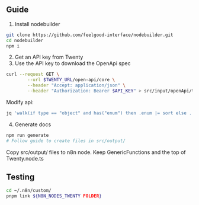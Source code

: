 ## Guide

1. Install nodebuilder
```sh
git clone https://github.com/feelgood-interface/nodebuilder.git
cd nodebuilder
npm i
```

2. Get an API key from Twenty
3. Use the API key to download the OpenApi spec
```sh
curl --request GET \
        --url $TWENTY_URL/open-api/core \
        --header "Accept: application/json" \
        --header "Authorization: Bearer $API_KEY" > src/input/openApi/twenty.json
```
Modify api:
```sh
jq 'walk(if type == "object" and has("enum") then .enum |= sort else . end)' twenty.json > twenty.json
```


4. Generate docs
```sh
npm run generate
# Follow guide to create files in src/output/
```

Copy src/output/ files to n8n node. Keep GenericFunctions and the top of Twenty.node.ts


## Testing

```sh
cd ~/.n8n/custom/
pnpm link ${N8N_NODES_TWENTY FOLDER}
```
